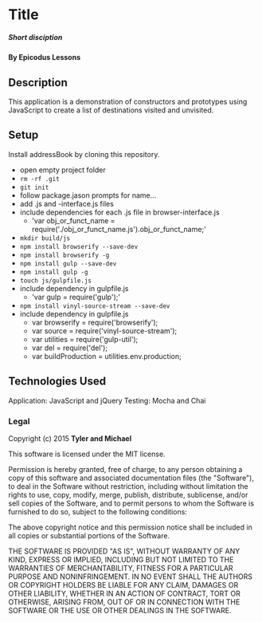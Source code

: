 # Title

##### Short disciption

#### By Epicodus Lessons

## Description

This application is a demonstration of constructors and prototypes using JavaScript to create a list of destinations visited and unvisited.

## Setup

Install addressBook by cloning this repository.

* open empty project folder
* `rm -rf .git`
* `git init`
* follow package.jason prompts for name...
* add .js and -interface.js files
* include dependencies for each .js file in browser-interface.js
  - 'var obj_or_funct_name = require('./obj_or_funct_name.js').obj_or_funct_name;'
* `mkdir build/js`
* `npm install browserify --save-dev`
* `npm install browserify -g`
* `npm install gulp --save-dev`
* `npm install gulp -g`
* `touch js/gulpfile.js`
* include dependency in gulpfile.js
  - 'var gulp = require('gulp');'
* `npm install vinyl-source-stream --save-dev`
* include dependency in gulpfile.js
  - var browserify = require('browserify');
  - var source = require('vinyl-source-stream');
  - var utilities = require('gulp-util');
  - var del = require('del');
  - var buildProduction = utilities.env.production;


## Technologies Used

Application: JavaScript and jQuery
Testing:  Mocha and Chai

### Legal

Copyright (c) 2015 **Tyler and Michael**

This software is licensed under the MIT license.

Permission is hereby granted, free of charge, to any person obtaining a copy
of this software and associated documentation files (the "Software"), to deal
in the Software without restriction, including without limitation the rights
to use, copy, modify, merge, publish, distribute, sublicense, and/or sell
copies of the Software, and to permit persons to whom the Software is
furnished to do so, subject to the following conditions:

The above copyright notice and this permission notice shall be included in
all copies or substantial portions of the Software.

THE SOFTWARE IS PROVIDED "AS IS", WITHOUT WARRANTY OF ANY KIND, EXPRESS OR
IMPLIED, INCLUDING BUT NOT LIMITED TO THE WARRANTIES OF MERCHANTABILITY,
FITNESS FOR A PARTICULAR PURPOSE AND NONINFRINGEMENT. IN NO EVENT SHALL THE
AUTHORS OR COPYRIGHT HOLDERS BE LIABLE FOR ANY CLAIM, DAMAGES OR OTHER
LIABILITY, WHETHER IN AN ACTION OF CONTRACT, TORT OR OTHERWISE, ARISING FROM,
OUT OF OR IN CONNECTION WITH THE SOFTWARE OR THE USE OR OTHER DEALINGS IN
THE SOFTWARE.
